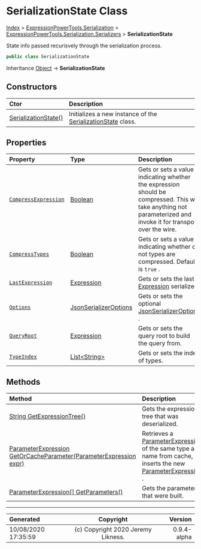 ﻿# SerializationState Class

[Index](../index.md) > [ExpressionPowerTools.Serialization](ExpressionPowerTools.Serialization.a.md) > [ExpressionPowerTools.Serialization.Serializers](ExpressionPowerTools.Serialization.Serializers.n.md) > **SerializationState**

State info passed recurisvely through the serialization process.

```csharp
public class SerializationState
```

Inheritance [Object](https://docs.microsoft.com/dotnet/api/system.object) → **SerializationState**

## Constructors

| Ctor | Description |
| :-- | :-- |
| [SerializationState()](ExpressionPowerTools.Serialization.Serializers.SerializationState.ctor.md#serializationstate) | Initializes a new instance of the [SerializationState](ExpressionPowerTools.Serialization.Serializers.SerializationState.cs.md) class. |
## Properties

| Property | Type | Description |
| :-- | :-- | :-- |
| [`CompressExpression`](ExpressionPowerTools.Serialization.Serializers.SerializationState.CompressExpression.prop.md) | [Boolean](https://docs.microsoft.com/dotnet/api/system.boolean) | Gets or sets a value indicating whether the expression should be            compressed. This will take anything not parameterized and invoke it            for transport over the wire. |
| [`CompressTypes`](ExpressionPowerTools.Serialization.Serializers.SerializationState.CompressTypes.prop.md) | [Boolean](https://docs.microsoft.com/dotnet/api/system.boolean) | Gets or sets a value indicating whether or not types are compressed. Default is `true` . |
| [`LastExpression`](ExpressionPowerTools.Serialization.Serializers.SerializationState.LastExpression.prop.md) | [Expression](https://docs.microsoft.com/dotnet/api/system.linq.expressions.expression) | Gets or sets the last [Expression](https://docs.microsoft.com/dotnet/api/system.linq.expressions.expression) serialized. |
| [`Options`](ExpressionPowerTools.Serialization.Serializers.SerializationState.Options.prop.md) | [JsonSerializerOptions](https://docs.microsoft.com/dotnet/api/system.text.json.jsonserializeroptions) | Gets or sets the optional [JsonSerializerOptions](https://docs.microsoft.com/dotnet/api/system.text.json.jsonserializeroptions) . |
| [`QueryRoot`](ExpressionPowerTools.Serialization.Serializers.SerializationState.QueryRoot.prop.md) | [Expression](https://docs.microsoft.com/dotnet/api/system.linq.expressions.expression) | Gets or sets the query root to build the query from. |
| [`TypeIndex`](ExpressionPowerTools.Serialization.Serializers.SerializationState.TypeIndex.prop.md) | [List&lt;String>](https://docs.microsoft.com/dotnet/api/system.collections.generic.list-1) | Gets or sets the index of types. |

## Methods

| Method | Description |
| :-- | :-- |
| [String GetExpressionTree()](ExpressionPowerTools.Serialization.Serializers.SerializationState.GetExpressionTree.m.md) | Gets the expression tree that was deserialized. |
| [ParameterExpression GetOrCacheParameter(ParameterExpression expr)](ExpressionPowerTools.Serialization.Serializers.SerializationState.GetOrCacheParameter.m.md) | Retrieves a [ParameterExpression](https://docs.microsoft.com/dotnet/api/system.linq.expressions.parameterexpression) of the same type            and name from cache, or inserts the new [ParameterExpression](https://docs.microsoft.com/dotnet/api/system.linq.expressions.parameterexpression) . |
| [ParameterExpression[] GetParameters()](ExpressionPowerTools.Serialization.Serializers.SerializationState.GetParameters.m.md) | Gets the parameters that were built. |

---

| Generated | Copyright | Version |
| :-- | :-: | --: |
| 10/08/2020 17:35:59 | (c) Copyright 2020 Jeremy Likness. | 0.9.4-alpha |
